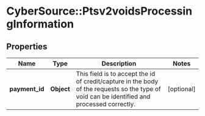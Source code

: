 # CyberSource::Ptsv2voidsProcessingInformation

## Properties
Name | Type | Description | Notes
------------ | ------------- | ------------- | -------------
**payment_id** | **Object** | This field is to accept the id of credit/capture in the body of the requests so the type of void can be identified and processed correctly. | [optional] 


